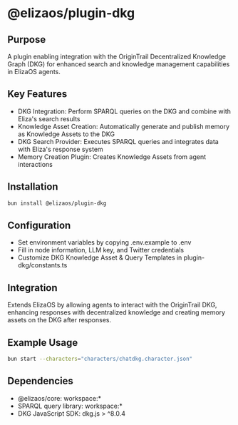 # @elizaos/plugin-dkg

## Purpose
A plugin enabling integration with the OriginTrail Decentralized Knowledge Graph (DKG) for enhanced search and knowledge management capabilities in ElizaOS agents.

## Key Features
- DKG Integration: Perform SPARQL queries on the DKG and combine with Eliza's search results
- Knowledge Asset Creation: Automatically generate and publish memory as Knowledge Assets to the DKG
- DKG Search Provider: Executes SPARQL queries and integrates data with Eliza's response system
- Memory Creation Plugin: Creates Knowledge Assets from agent interactions

## Installation
```bash
bun install @elizaos/plugin-dkg
```

## Configuration
- Set environment variables by copying .env.example to .env
- Fill in node information, LLM key, and Twitter credentials
- Customize DKG Knowledge Asset & Query Templates in plugin-dkg/constants.ts

## Integration
Extends ElizaOS by allowing agents to interact with the OriginTrail DKG, enhancing responses with decentralized knowledge and creating memory assets on the DKG after responses.

## Example Usage
```bash
bun start --characters="characters/chatdkg.character.json"
```

## Dependencies
- @elizaos/core: workspace:*
- SPARQL query library: workspace:*
- DKG JavaScript SDK: dkg.js > ^8.0.4
